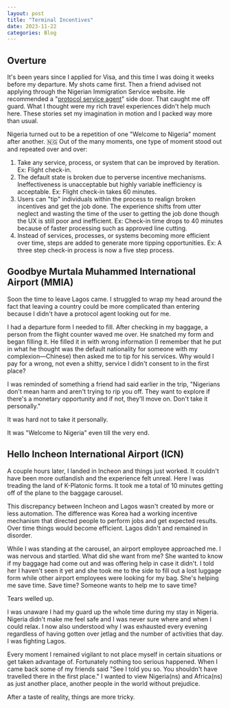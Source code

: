 ```yaml
---
layout: post
title: "Terminal Incentives"
date: 2023-11-22
categories: Blog
---
```


## **Overture**

It's been years since I applied for Visa, and this time I was doing it weeks before my departure. My shots came first. Then a friend advised not applying through the Nigerian Immigration Service website. He recommended a "[protocol service agent](https://fglobalshipping.com/airport-protocol/)" side door. That caught me off guard. What I thought were my rich travel experiences didn't help much here. These stories set my imagination in motion and I packed way more than usual.

Nigeria turned out to be a repetition of one "Welcome to Nigeria" moment after another. 🇳🇬 Out of the many moments, one type of moment stood out and repeated over and over:

1. Take any service, process, or system that can be improved by iteration.
   Ex: Flight check-in.
2. The default state is broken due to perverse incentive mechanisms. Ineffectiveness is unacceptable but highly variable inefficiency is acceptable.
   Ex: Flight check-in takes 60 minutes.
3. Users can "tip" individuals within the process to realign broken incentives and get the job done. The experience shifts from utter neglect and wasting the time of the user to getting the job done though the UX is still poor and inefficient.
   Ex: Check-in time drops to 40 minutes because of faster processing such as approved line cutting. 
4. Instead of services, processes, or systems becoming more efficient over time, steps are added to generate more tipping opportunities.
   Ex: A three step check-in process is now a five step process.

## **Goodbye Murtala Muhammed International Airport (MMIA)**

Soon the time to leave Lagos came. I struggled to wrap my head around the fact that leaving a country could be more complicated than entering because I didn't have a protocol agent looking out for me.

I had a departure form I needed to fill. After checking in my baggage, a person from the flight counter waved me over. He snatched my form and began filling it. He filled it in with wrong information (I remember that he put in what he thought was the default nationality for someone with my complexion—Chinese) then asked me to tip for his services. Why would I pay for a wrong, not even a shitty, service I didn't consent to in the first place?

I was reminded of something a friend had said earlier in the trip, "Nigerians don't mean harm and aren't trying to rip you off. They want to explore if there's a monetary opportunity and if not, they'll move on. Don't take it personally."

It was hard not to take it personally.

It was "Welcome to Nigeria" even till the very end.

## **Hello Incheon International Airport (ICN)**

A couple hours later, I landed in Incheon and things just worked. It couldn't have been more outlandish and the experience felt unreal. Here I was treading the land of K-Platonic forms. It took me a total of 10 minutes getting off of the plane to the baggage carousel. 

This discrepancy between Incheon and Lagos wasn't created by more or less automation. The difference was Korea had a working incentive mechanism that directed people to perform jobs and get expected results. Over time things would become efficient. Lagos didn't and remained in disorder.

While I was standing at the carousel, an airport employee approached me. I was nervous and startled. What did she want from me? She wanted to know if my baggage had come out and was offering help in case it didn't. I told her I haven't seen it yet and she took me to the side to fill out a lost luggage form while other airport employees were looking for my bag. She's helping me save time. Save time? Someone wants to help me to save time?

Tears welled up.

I was unaware I had my guard up the whole time during my stay in Nigeria. Nigeria didn't make me feel safe and I was never sure where and when I could relax. I now also understood why I was exhausted every evening regardless of having gotten over jetlag and the number of activities that day. I was fighting Lagos.

Every moment I remained vigilant to not place myself in certain situations or get taken advantage of. Fortunately nothing too serious happened. When I came back some of my friends said "See I told you so. You shouldn't have travelled there in the first place." I wanted to view Nigeria(ns) and Africa(ns) as just another place, another people in the world without prejudice.

After a taste of reality, things are more tricky.
